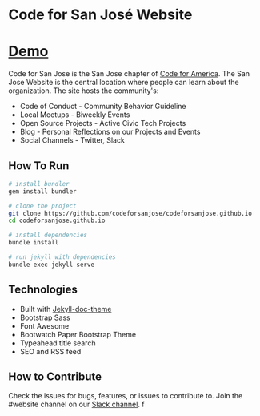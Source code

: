 # Code for San José Website
[Demo](http://www.codeforsanjose.com)
========================

Code for San Jose is the San Jose chapter of [Code for America](https://www.codeforamerica.org/). The San Jose Website is the central location where people can learn about the organization. The site hosts the community's:

* Code of Conduct - Community Behavior Guideline
* Local Meetups - Biweekly Events
* Open Source Projects - Active Civic Tech Projects
* Blog - Personal Reflections on our Projects and Events
* Social Channels - Twitter, Slack

## How To Run
```bash
# install bundler
gem install bundler

# clone the project
git clone https://github.com/codeforsanjose/codeforsanjose.github.io
cd codeforsanjose.github.io

# install dependencies
bundle install 

# run jekyll with dependencies
bundle exec jekyll serve
```

## Technologies
* Built with [Jekyll-doc-theme](https://github.com/aksakalli/jekyll-doc-theme)
* Bootstrap Sass
* Font Awesome
* Bootwatch Paper Bootstrap Theme
* Typeahead title search
* SEO and RSS feed

## How to Contribute
Check the issues for bugs, features, or issues to contribute to. Join the #website channel on our [Slack channel](https://slackin-c4sj.herokuapp.com/). 
f
